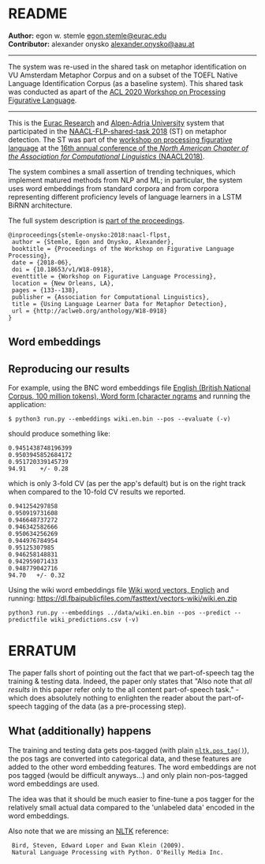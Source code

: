 # README

**Author:** egon w. stemle <egon.stemle@eurac.edu>  
**Contributor:** alexander onysko <alexander.onysko@aau.at>

---
The system was re-used in the shared task on metaphor identification on VU Amsterdam Metaphor Corpus and on a subset of the TOEFL Native Language Identification Corpus (as a baseline system). This shared task was conducted as apart of the [ACL 2020 Workshop on Processing Figurative Language](https://aclanthology.org/2020.figlang-1.3/).

---

This is the [Eurac Research](http://www.eurac.edu/linguistics) and [Alpen-Adria
University](https://www.aau.at/en/english/) system that participated in the
[NAACL-FLP-shared-task 2018](https://www.aclweb.org/anthology/W18-0907/) (ST)
on metaphor detection.
The ST was part of the [workshop on processing figurative
language](https://sites.google.com/site/figlangworkshop/) at the [16th annual
conference of the *North American Chapter of the Association for Computational
Linguistics* (NAACL2018)](http://naacl2018.org/).

The system combines a small assertion of trending techniques, which implement
matured methods from NLP and ML; in particular, the system uses word embeddings
from standard corpora and from corpora representing different proficiency
levels of language learners in a LSTM BiRNN architecture.

The full system description is [part of the
proceedings](https://www.aclweb.org/anthology/W18-0918/).
```
@inproceedings{stemle-onysko:2018:naacl-flpst,
 author = {Stemle, Egon and Onysko, Alexander},
 booktitle = {Proceedings of the Workshop on Figurative Language Processing},
 date = {2018-06},
 doi = {10.18653/v1/W18-0918},
 eventtitle = {Workshop on Figurative Language Processing},
 location = {New Orleans, LA},
 pages = {133--138},
 publisher = {Association for Computational Linguistics},
 title = {Using Language Learner Data for Metaphor Detection},
 url = {http://aclweb.org/anthology/W18-0918}
}
```

## Word embeddings


## Reproducing our results

For example, using the BNC word embeddings file [English (British National Corpus, 100 million
tokens), Word form \[character
ngrams](https://embeddings.sketchengine.co.uk/static/models/word/bnc2_tt2.bin)
and running the application:
```
$ python3 run.py --embeddings wiki.en.bin --pos --evaluate (-v)
```
should produce something like:
```
0.9451438748196399
0.9503945852684172
0.951720339145739
94.91    +/- 0.28
```
which is only 3-fold CV (as per the app's default) but is on the right track when compared to the 10-fold CV results we reported.

```
0.941254297858
0.950919731608
0.946648737272
0.946342582666
0.950634256269
0.944976784954
0.95125307985
0.946258148831
0.942959071433
0.948779042716
94.70   +/- 0.32
```


Using the wiki word embeddings file [Wiki word vectors, Englich](https://fasttext.cc/docs/en/crawl-vectors.html) and running:
https://dl.fbaipublicfiles.com/fasttext/vectors-wiki/wiki.en.zip
```
python3 run.py --embeddings ../data/wiki.en.bin --pos --predict --predictfile wiki_predictions.csv (-v)
```

# ERRATUM

The paper falls short of pointing out the fact that we part-of-speech tag the
training & testing data. Indeed, the paper only states that "Also note that *all
results* in this paper refer only to the all content part-of-speech task." -
which does absolutely nothing to enlighten the reader about the part-of-speech
tagging of the data (as a pre-processing step).

## What (additionally) happens

The training and testing data gets pos-tagged (with plain
[`nltk.pos_tag()`](https://www.nltk.org/_modules/nltk/tag.html#pos_tag)), the
pos tags are converted into categorical data, and these features are added to
the other word embedding features. 
The word embeddings are not pos tagged (would be difficult anyways...) and only
plain non-pos-tagged word embeddings are used.

The idea was that it should be much easier to fine-tune a pos tagger for the
relatively small actual data compared to the 'unlabeled data' encoded
in the word embeddings.

Also note that we are missing an [NLTK](https://www.nltk.org/) reference:
```
 Bird, Steven, Edward Loper and Ewan Klein (2009).
 Natural Language Processing with Python. O'Reilly Media Inc.
```
